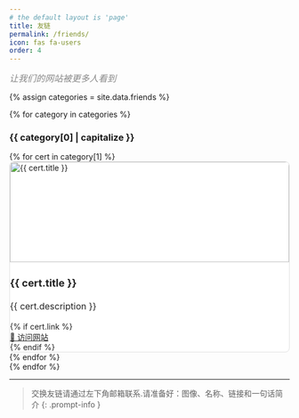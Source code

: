 ```yaml
---
# the default layout is 'page'
title: 友链
permalink: /friends/
icon: fas fa-users
order: 4
---
```



<div class="mb-3" style="font-size: 1rem; color: #888;">
  <em>让我们的网站被更多人看到</em>
</div>

<style>
 :root {
   --cert-card-bg: #fff;
   --cert-card-color: #222;
   --cert-card-border: #e0e0e0;
   --cert-card-title: #222;
   --cert-card-text: #222;
   --cert-card-link: #222;
   --cert-card-img-bg: #fff;
 }
 
 /* Automatic dark mode based on system preference */
 @media (prefers-color-scheme: dark) {
   :root {
     --cert-card-bg: #1E1E1E;
     --cert-card-color: #f1f3f6;
     --cert-card-border: #1E1E1E;
     --cert-card-title: #f1f3f6;
     --cert-card-text: #f1f3f6;
     --cert-card-link: #f1f3f6;
     --cert-card-img-bg: #23272f;
   }
 }
 
 /* Manual theme overrides */
 html[data-mode="dark"],
 body[data-mode="dark"],
 [data-bs-theme="dark"],
 .dark-mode {
   --cert-card-bg: #1E1E1E;
   --cert-card-color: #f1f3f6;
   --cert-card-border: #1E1E1E;
   --cert-card-title: #f1f3f6;
   --cert-card-text: #f1f3f6;
   --cert-card-link: #f1f3f6;
   --cert-card-img-bg: #23272f;
 }
 
 html[data-mode="light"],
 body[data-mode="light"],
 [data-bs-theme="light"],
 .light-mode {
   --cert-card-bg: #fff;
   --cert-card-color: #222;
   --cert-card-border: #e0e0e0;
   --cert-card-title: #222;
   --cert-card-text: #222;
   --cert-card-link: #222;
   --cert-card-img-bg: #fff;
 }
 
 .card.project-card, .project-card {
   background-color: var(--cert-card-bg) !important;
   color: var(--cert-card-color) !important;
   border: 1px solid var(--cert-card-border) !important;
   border-radius: 0.5rem;
   transition: background 0.2s, color 0.2s, border-color 0.2s;
 }
 
 .card.project-card .card-title,
 .card.project-card .card-text,
 .card.project-card .card-link,
 .project-card .card-title,
 .project-card .card-text,
 .project-card .card-link {
   color: var(--cert-card-color) !important;
 }
 
 .card.project-card .card-title,
 .project-card .card-title {
   color: var(--cert-card-title) !important;
 }
 
 .card.project-card .card-text,
 .project-card .card-text {
   color: var(--cert-card-text) !important;
 }
 
 .card.project-card .card-link,
 .project-card .card-link {
   color: var(--cert-card-link) !important;
   text-decoration: underline;
 }
 
 .card.project-card .card-link:hover,
 .project-card .card-link:hover {
   opacity: 0.8;
 }
 
 .project-card .card-img-top {
   background: var(--cert-card-img-bg) !important;
 }
</style>

{% assign categories = site.data.friends %}

{% for category in categories %}
### {{ category[0] | capitalize }}

<div class="container-fluid px-0 mb-4">
  <div class="row row-cols-1 row-cols-md-2 g-4">
    {% for cert in category[1] %}
      <div class="col d-flex align-items-stretch">
        <div class="card h-100 shadow-sm project-card w-100">
          <a href="{{ cert.image }}" target="_blank" style="display:block;">
            <img src="{{ cert.image }}" class="card-img-top" style="object-fit: contain; width: 100%; height: 180px; aspect-ratio: 16/9; border-radius: 0.5rem 0.5rem 0 0;" alt="{{ cert.title }}">
          </a>
          <div class="card-body d-flex flex-column p-3 pb-2">
            <h3 class="card-title mb-1 mt-0" style="font-size: 1.15rem; line-height: 1.2;">{{ cert.title }}</h3>
            <p class="card-text mb-2 mt-1" style="font-size: 1rem; line-height: 1.5;">{{ cert.description }}</p>
            {% if cert.link %}
            <div class="mt-auto pt-2">
              <a href="{{ cert.link }}" target="_blank" class="card-link">🔗  访问网站</a>
            </div>
            {% endif %}
          </div>
        </div>
      </div>
    {% endfor %}
  </div>
</div>
{% endfor %}


---
> 交换友链请通过左下角邮箱联系.请准备好：图像、名称、链接和一句话简介
{: .prompt-info }